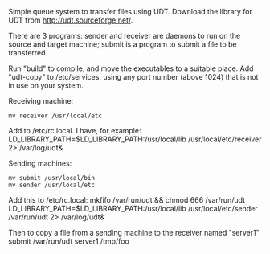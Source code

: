 Simple queue system to transfer files using UDT.
Download the library for UDT from http://udt.sourceforge.net/.

There are 3 programs:
	sender and receiver are daemons to run on the source and target machine;
	submit is a program to submit a file to be transferred.

Run "build" to compile, and move the executables to a suitable place.
Add "udt-copy" to /etc/services, using any port number (above 1024) that is not
in use on your system.

Receiving machine:

	mv receiver /usr/local/etc
Add to /etc/rc.local. I have, for example:
	LD_LIBRARY_PATH=$LD_LIBRARY_PATH:/usr/local/lib /usr/local/etc/receiver 2> /var/log/udt&

Sending machines:

	mv submit /usr/local/bin
	mv sender /usr/local/etc
Add this to /etc/rc.local:
	mkfifo /var/run/udt && chmod 666 /var/run/udt
	LD_LIBRARY_PATH=$LD_LIBRARY_PATH:/usr/local/lib /usr/local/etc/sender /var/run/udt 2> /var/log/udt&

Then to copy a file from a sending machine to the receiver named "server1"
	submit /var/run/udt server1 /tmp/foo
